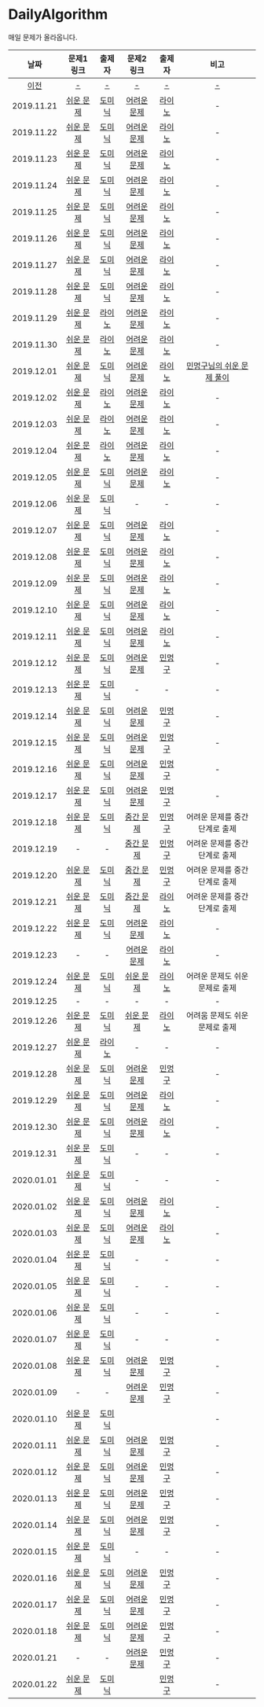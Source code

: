 # DailyAlgorithm
매일 문제가 올라옵니다.

| 날짜 | 문제1 링크 | 출제자 | 문제2 링크 | 출제자 | 비고 |
| :-: | :-: | :-: | :-: | :-: | :-: |
| [이전](old.md) |[-](old.md)|[-](old.md)|[-](old.md)|[-](old.md)|[-](old.md)|
|2019.11.21|[쉬운 문제](https://programmers.co.kr/learn/courses/30/lessons/12904)| [도미닉] |[어려운 문제](https://programmers.co.kr/learn/courses/30/lessons/42840?language=swift)| [라이노] | - |
|2019.11.22|[쉬운 문제](https://programmers.co.kr/learn/courses/30/lessons/12933)| [도미닉] |[어려운 문제](https://programmers.co.kr/learn/courses/30/lessons/42588)| [라이노] | - |
|2019.11.23|[쉬운 문제](https://programmers.co.kr/learn/courses/30/lessons/42746)| [도미닉] |[어려운 문제](https://programmers.co.kr/learn/courses/30/lessons/12940)| [라이노] | - |
|2019.11.24|[쉬운 문제](https://programmers.co.kr/learn/courses/30/lessons/12943)| [도미닉] |[어려운 문제](https://programmers.co.kr/learn/courses/30/lessons/43238)| [라이노] | - |
|2019.11.25|[쉬운 문제](https://programmers.co.kr/learn/courses/30/lessons/42583)| [도미닉] |[어려운 문제](https://programmers.co.kr/learn/courses/30/lessons/12914)| [라이노] | - |
|2019.11.26|[쉬운 문제](https://programmers.co.kr/learn/courses/30/lessons/12948)| [도미닉] |[어려운 문제](https://programmers.co.kr/learn/courses/30/lessons/12946)| [라이노] | - |
|2019.11.27|[쉬운 문제](https://programmers.co.kr/learn/courses/30/lessons/12969)| [도미닉] |[어려운 문제](https://programmers.co.kr/learn/courses/30/lessons/42839)| [라이노] | - |
|2019.11.28|[쉬운 문제](https://www.acmicpc.net/problem/2839)| [도미닉] |[어려운 문제](https://programmers.co.kr/learn/courses/30/lessons/12929)| [라이노] | - |
|2019.11.29|[쉬운 문제](https://programmers.co.kr/learn/courses/30/lessons/42586)| [라이노] |[어려운 문제](https://programmers.co.kr/learn/courses/30/lessons/49189)| [라이노] | - |
|2019.11.30|[쉬운 문제](https://programmers.co.kr/learn/courses/30/lessons/62048)| [라이노] |[어려운 문제](https://programmers.co.kr/learn/courses/30/lessons/12952)| [라이노] | - |
|2019.12.01|[쉬운 문제](https://programmers.co.kr/learn/courses/30/lessons/42585)| [도미닉] |[어려운 문제](https://programmers.co.kr/learn/courses/30/lessons/42861)| [라이노] | [민멍구님의 쉬운 문제 풀이](https://www.youtube.com/watch?v=eCAbqDYV1B8&t=679s) |
|2019.12.02|[쉬운 문제](https://programmers.co.kr/learn/courses/30/lessons/12945)| [라이노] |[어려운 문제](https://programmers.co.kr/learn/courses/30/lessons/43236)| [라이노] | - |
|2019.12.03|[쉬운 문제](https://programmers.co.kr/learn/courses/30/lessons/12982)| [라이노] |[어려운 문제](https://programmers.co.kr/learn/courses/30/lessons/12978)| [라이노] | - |
|2019.12.04|[쉬운 문제](https://programmers.co.kr/learn/courses/30/lessons/42841)| [라이노] |[어려운 문제](https://programmers.co.kr/learn/courses/30/lessons/43163)| [라이노] | - |
|2019.12.05|[쉬운 문제](https://app.codility.com/programmers/lessons/1-iterations/binary_gap/)| [도미닉] |[어려운 문제](https://programmers.co.kr/learn/courses/30/lessons/12971)| [라이노] | - |
|2019.12.06|[쉬운 문제](https://app.codility.com/programmers/lessons/3-time_complexity/perm_missing_elem/)| [도미닉] | - | - | - |
|2019.12.07|[쉬운 문제](https://app.codility.com/programmers/lessons/4-counting_elements/frog_river_one/)| [도미닉] |[어려운 문제](https://programmers.co.kr/learn/courses/30/lessons/42627)| [라이노] | - |
|2019.12.08|[쉬운 문제](https://app.codility.com/programmers/lessons/4-counting_elements/max_counters/)| [도미닉] | [어려운 문제](https://programmers.co.kr/learn/courses/30/lessons/62050) | [라이노] | - |
|2019.12.09|[쉬운 문제](https://app.codility.com/programmers/lessons/4-counting_elements/missing_integer/)| [도미닉] | [어려운 문제](https://programmers.co.kr/learn/courses/30/lessons/43164) | [라이노] | - |
|2019.12.10|[쉬운 문제](https://app.codility.com/programmers/lessons/5-prefix_sums/passing_cars/)| [도미닉] |[어려운 문제](https://programmers.co.kr/learn/courses/30/lessons/42895)| [라이노] | - |
|2019.12.11|[쉬운 문제](https://app.codility.com/programmers/lessons/2-arrays/odd_occurrences_in_array/)| [도미닉] |[어려운 문제](https://www.acmicpc.net/problem/15651) | [라이노] | - |
|2019.12.12|[쉬운 문제](https://app.codility.com/programmers/lessons/2-arrays/cyclic_rotation/)| [도미닉] |   [어려운 문제](https://www.acmicpc.net/problem/9465)| [민멍구] | - |
|2019.12.13|[쉬운 문제](https://app.codility.com/programmers/lessons/3-time_complexity/frog_jmp/)| [도미닉] | - | - | - |
|2019.12.14|[쉬운 문제](https://app.codility.com/programmers/lessons/3-time_complexity/tape_equilibrium/) | [도미닉] |   [어려운 문제](https://www.acmicpc.net/problem/11726)| [민멍구] | - |
|2019.12.15|[쉬운 문제](https://app.codility.com/programmers/lessons/4-counting_elements/perm_check/)|[도미닉]|[어려운 문제](https://www.acmicpc.net/problem/2193)|[민멍구]|-|
|2019.12.16|[쉬운 문제](https://programmers.co.kr/learn/courses/30/lessons/42587)|[도미닉]|[어려운 문제](https://www.acmicpc.net/problem/2529)|[민멍구]|-|
|2019.12.17|[쉬운 문제](https://programmers.co.kr/learn/courses/30/lessons/12925)|[도미닉]|[어려운 문제](https://www.acmicpc.net/problem/1790)|[민멍구]|-|
|2019.12.18|[쉬운 문제](https://programmers.co.kr/learn/courses/30/lessons/42860)|[도미닉]|[중간 문제](https://programmers.co.kr/learn/courses/30/lessons/42747?language=swift)|[민멍구]| 어려운 문제를 중간 단계로 출제 |
|2019.12.19|-|-|[중간 문제](https://www.acmicpc.net/problem/6588)|[민멍구]| 어려운 문제를 중간 단계로 출제 |
|2019.12.20|[쉬운 문제](https://programmers.co.kr/learn/courses/30/lessons/42748)|[도미닉]|[중간 문제](https://programmers.co.kr/learn/courses/30/lessons/12985?language=swift)|[민멍구]| 어려운 문제를 중간 단계로 출제 |
|2019.12.21|[쉬운 문제](https://programmers.co.kr/learn/courses/30/lessons/42862)|[도미닉]|[중간 문제](https://www.acmicpc.net/problem/1676)|[라이노]| 어려운 문제를 중간 단계로 출제 |
|2019.12.22|[쉬운 문제](https://programmers.co.kr/learn/courses/30/lessons/12901)|[도미닉]|[어려운 문제](https://www.acmicpc.net/problem/2482)|[라이노]|-|
|2019.12.23|-|-|[어려운 문제](https://www.acmicpc.net/problem/1654)|[라이노]|-|
|2019.12.24|[쉬운 문제](https://programmers.co.kr/learn/courses/30/lessons/12903)|[도미닉]|[쉬운 문제](https://www.acmicpc.net/problem/1920)|[라이노]|어려운 문제도 쉬운 문제로 출제|
|2019.12.25|-|-|-|-|-|
|2019.12.26|[쉬운 문제](https://programmers.co.kr/learn/courses/30/lessons/12910)|[도미닉]|[쉬운 문제](https://www.acmicpc.net/problem/18229)|[라이노]|어려움 문제도 쉬운문제로 출제|
|2019.12.27|[쉬운 문제](https://www.acmicpc.net/problem/1436)|[라이노]|-|-|-|
|2019.12.28|[쉬운 문제](https://programmers.co.kr/learn/courses/30/lessons/12912)|[도미닉]|[어려운 문제](https://www.acmicpc.net/problem/7576)|[민멍구]|-|
|2019.12.29|[쉬운 문제](https://programmers.co.kr/learn/courses/30/lessons/12915)|[도미닉]|[어려운 문제](https://www.acmicpc.net/problem/18221)|[라이노]|-|
|2019.12.30|[쉬운 문제](https://programmers.co.kr/learn/courses/30/lessons/12916)|[도미닉]|[어려운 문제](https://www.acmicpc.net/problem/18222)|[라이노]|-|
|2019.12.31|[쉬운 문제](https://programmers.co.kr/learn/courses/30/lessons/12917)|[도미닉]|-|-|-|
|2020.01.01|[쉬운 문제](https://www.acmicpc.net/problem/1623)|[도미닉]|-|-|-|
|2020.01.02|[쉬운 문제](https://programmers.co.kr/learn/courses/30/lessons/12918)|[도미닉]|[어려운 문제](https://www.acmicpc.net/problem/1009)|[라이노]|-|
|2020.01.03|[쉬운 문제](https://programmers.co.kr/learn/courses/30/lessons/12919)|[도미닉]|[어려운 문제](https://www.acmicpc.net/problem/1012)|[라이노]|-|
|2020.01.04|[쉬운 문제](https://programmers.co.kr/learn/courses/30/lessons/12921)|[도미닉]|-|-|-|
|2020.01.05|[쉬운 문제](https://programmers.co.kr/learn/courses/30/lessons/12922)|[도미닉]|-|-|-|
|2020.01.06|[쉬운 문제](https://programmers.co.kr/learn/courses/30/lessons/12926)|[도미닉]|-|-|-|
|2020.01.07|[쉬운 문제](https://programmers.co.kr/learn/courses/30/lessons/12928)|[도미닉]|-|-|-|
|2020.01.08|[쉬운 문제](https://programmers.co.kr/learn/courses/30/lessons/12930)|[도미닉]|[어려운 문제](https://www.acmicpc.net/problem/2468)|[민멍구]|-|
|2020.01.09|-|-|[어려운 문제](https://leetcode.com/problems/word-pattern/)|[민멍구]|-|
|2020.01.10|[쉬운 문제](https://programmers.co.kr/learn/courses/30/lessons/12931)|[도미닉]|||-|
|2020.01.11|[쉬운 문제](https://programmers.co.kr/learn/courses/30/lessons/12932)|[도미닉]|[어려운 문제](https://programmers.co.kr/learn/courses/30/lessons/12979)|[민멍구]|-|
|2020.01.12|[쉬운 문제](https://programmers.co.kr/learn/courses/30/lessons/12934)|[도미닉]|[어려운 문제](https://www.acmicpc.net/problem/2573)|[민멍구]|-|-|
|2020.01.13|[쉬운 문제](https://programmers.co.kr/learn/courses/30/lessons/12935)|[도미닉]|[어려운 문제](https://leetcode.com/problems/next-permutation)|[민멍구]|-|-|
|2020.01.14|[쉬운 문제](https://programmers.co.kr/learn/courses/30/lessons/12937)|[도미닉]|[어려운 문제](https://programmers.co.kr/learn/courses/30/lessons/12949)|[민멍구]|-|-|
|2020.01.15|[쉬운 문제](https://programmers.co.kr/learn/courses/30/lessons/12944)|[도미닉]|-|-|-|-|
|2020.01.16|[쉬운 문제](https://programmers.co.kr/learn/courses/30/lessons/12947)|[도미닉]|[어려운 문제](https://leetcode.com/problems/kth-largest-element-in-a-stream/)|[민멍구]|-|-|
|2020.01.17|[쉬운 문제](https://programmers.co.kr/learn/courses/30/lessons/12950)|[도미닉]|[어려운 문제](https://leetcode.com/problems/insert-delete-getrandom-o1/)|[민멍구]|-|-|
|2020.01.18|[쉬운 문제](https://programmers.co.kr/learn/courses/30/lessons/12954)|[도미닉]|[어려운 문제](https://leetcode.com/problems/distant-barcodes/)|[민멍구]|-|-|
|2020.01.21|-|-|[어려운 문제](https://leetcode.com/problems/top-k-frequent-words/submissions/)|[민멍구]|-|
|2020.01.22|[쉬운 문제](https://programmers.co.kr/learn/courses/30/lessons/12969)|[도미닉]||[민멍구]|-|


[라이노]: https://github.com/JCSooHwanCho
[도미닉]: https://github.com/AppleCEO
[민멍구]: https://github.com/applebuddy
